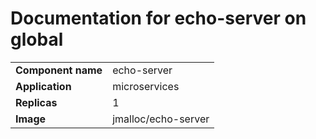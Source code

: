 # Documentation for echo-server on global

|||
| --- | ---- |
| **Component name** | echo-server |
| **Application** | microservices |
| **Replicas** | 1 |
| **Image** | jmalloc/echo-server |

